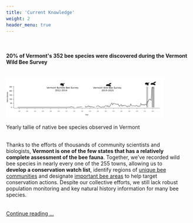 ```yaml
---
title: 'Current Knowledge'
weight: 2
header_menu: true
---
```

<br>
<div class="lead" style="align:center;"><h4>20% of Vermont's 352 bee species were discovered during the Vermont Wild Bee Survey</h4></div>
<br>

<img src="images/Native_species_totals_vectors.png" alt="Native_bee_species_time_VT" style="width: 85%; align: center;">
<p class="caption">Yearly tallie of native bee species observed in Vermont</p>
<br>
<div style="width: 95%">
Thanks to the efforts of thousands of community scientists and biologists, <b>Vermont is one of the few states that has a relatively complete assessment of the bee fauna</b>. Together, we’ve recorded wild bee species in nearly every one of the 255 towns, allowing us to <b>develop a conservation watch list</b>, identify regions of <a href="" target=blank_>unique bee communities</a> and designate <a href="" target=blank_>important bee areas</a> to help target conservation actions. Despite our collective efforts, we still lack robust population monitoring and key natural history information for many bee species. 
</div>
<br>
<br>
<a href="https://vtecostudies.github.io/SoBees_Current_Knowledge/">Continue reading ...</a>
<br>


